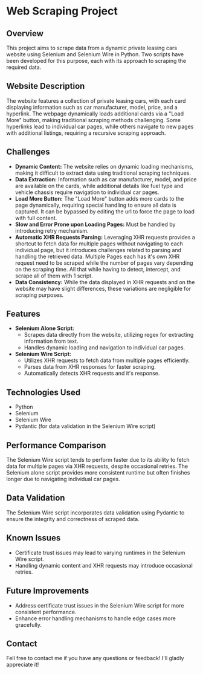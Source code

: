 # Web Scraping Project

## Overview
This project aims to scrape data from a dynamic private leasing cars website using Selenium and Selenium Wire in Python. Two scripts have been developed for this purpose, each with its approach to scraping the required data.

## Website Description
The website features a collection of private leasing cars, with each card displaying information such as car manufacturer, model, price, and a hyperlink. The webpage dynamically loads additional cards via a "Load More" button, making traditional scraping methods challenging. Some hyperlinks lead to individual car pages, while others navigate to new pages with additional listings, requiring a recursive scraping approach.

## Challenges
- **Dynamic Content:** The website relies on dynamic loading mechanisms, making it difficult to extract data using traditional scraping techniques.
- **Data Extraction:** Information such as car manufacturer, model, and price are available on the cards, while additional details like fuel type and vehicle chassis require navigation to individual car pages.
- **Load More Button:** The "Load More" button adds more cards to the page dynamically, requiring special handling to ensure all data is captured. It can be bypassed by editing the url to force the page to load with full content.
- **Slow and Error Prone upon Loading Pages:** Must be handled by introducing retry mechanism.
- **Automatic XHR Requests Parsing:** Leveraging XHR requests provides a shortcut to fetch data for multiple pages without navigating to each individual page, but it introduces challenges related to parsing and handling the retrieved data. Multiple Pages each has it's own XHR request need to be scraped while the number of pages vary depending on the scraping time. All that while having to detect, intercept, and scrape all of them with 1 script.
- **Data Consistency:** While the data displayed in XHR requests and on the website may have slight differences, these variations are negligible for scraping purposes.

## Features
- **Selenium Alone Script:** 
  - Scrapes data directly from the website, utilizing regex for extracting information from text.
  - Handles dynamic loading and navigation to individual car pages.
- **Selenium Wire Script:**
  - Utilizes XHR requests to fetch data from multiple pages efficiently.
  - Parses data from XHR responses for faster scraping.
  - Automatically detects XHR requests and it's response.

## Technologies Used
- Python
- Selenium
- Selenium Wire
- Pydantic (for data validation in the Selenium Wire script)

## Performance Comparison
The Selenium Wire script tends to perform faster due to its ability to fetch data for multiple pages via XHR requests, despite occasional retries. The Selenium alone script provides more consistent runtime but often finishes longer due to navigating individual car pages.

## Data Validation
The Selenium Wire script incorporates data validation using Pydantic to ensure the integrity and correctness of scraped data.

## Known Issues
- Certificate trust issues may lead to varying runtimes in the Selenium Wire script.
- Handling dynamic content and XHR requests may introduce occasional retries.

## Future Improvements
- Address certificate trust issues in the Selenium Wire script for more consistent performance.
- Enhance error handling mechanisms to handle edge cases more gracefully.

## Contact
Fell free to contact me if you have any questions or feedback! I'll gladly appreciate it!
